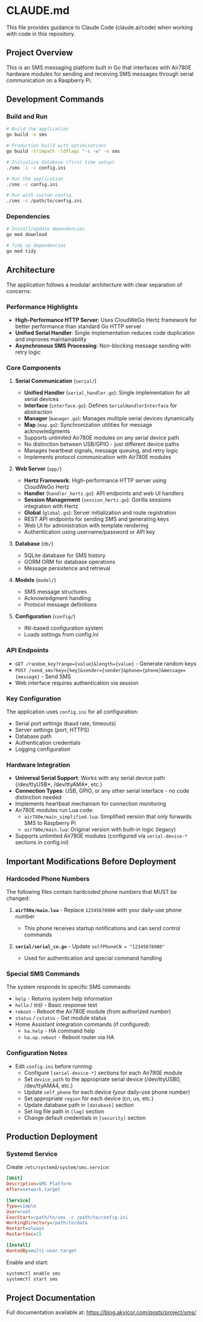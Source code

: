 # CLAUDE.md

This file provides guidance to Claude Code (claude.ai/code) when working with code in this repository.

## Project Overview

This is an SMS messaging platform built in Go that interfaces with Air780E hardware modules for sending and receiving SMS messages through serial communication on a Raspberry Pi.

## Development Commands

### Build and Run
```bash
# Build the application
go build -o sms

# Production build with optimizations
go build -trimpath -ldflags "-s -w" -o sms

# Initialize database (first time setup)
./sms -i -c config.ini

# Run the application
./sms -c config.ini

# Run with custom config
./sms -c /path/to/config.ini
```

### Dependencies
```bash
# Install/update dependencies
go mod download

# Tidy up dependencies
go mod tidy
```

## Architecture

The application follows a modular architecture with clear separation of concerns:

### Performance Highlights
- **High-Performance HTTP Server**: Uses CloudWeGo Hertz framework for better performance than standard Go HTTP server
- **Unified Serial Handler**: Single implementation reduces code duplication and improves maintainability
- **Asynchronous SMS Processing**: Non-blocking message sending with retry logic

### Core Components

1. **Serial Communication** (`serial/`)
   - **Unified Handler** (`serial_handler.go`): Single implementation for all serial devices
   - **Interface** (`interface.go`): Defines `SerialHandlerInterface` for abstraction
   - **Manager** (`manager.go`): Manages multiple serial devices dynamically
   - **Map** (`map.go`): Synchronization utilities for message acknowledgments
   - Supports unlimited Air780E modules on any serial device path
   - No distinction between USB/GPIO - just different device paths
   - Manages heartbeat signals, message queuing, and retry logic
   - Implements protocol communication with Air780E modules

2. **Web Server** (`app/`)
   - **Hertz Framework**: High-performance HTTP server using CloudWeGo Hertz
   - **Handler** (`handler_hertz.go`): API endpoints and web UI handlers
   - **Session Management** (`session_hertz.go`): Gorilla sessions integration with Hertz
   - **Global** (`global.go`): Server initialization and route registration
   - REST API endpoints for sending SMS and generating keys
   - Web UI for administration with template rendering
   - Authentication using username/password or API key

3. **Database** (`db/`)
   - SQLite database for SMS history
   - GORM ORM for database operations
   - Message persistence and retrieval

4. **Models** (`model/`)
   - SMS message structures
   - Acknowledgment handling
   - Protocol message definitions

5. **Configuration** (`config/`)
   - INI-based configuration system
   - Loads settings from config.ini

### API Endpoints

- `GET /random_key?range={value}&length={value}` - Generate random keys
- `POST /send_sms?key={key}&sender={sender}&phone={phone}&message={message}` - Send SMS
- Web interface requires authentication via session

### Key Configuration

The application uses `config.ini` for all configuration:
- Serial port settings (baud rate, timeouts)
- Server settings (port, HTTPS)
- Database path
- Authentication credentials
- Logging configuration

### Hardware Integration

- **Universal Serial Support**: Works with any serial device path (/dev/ttyUSB*, /dev/ttyAMA*, etc.)
- **Connection Types**: USB, GPIO, or any other serial interface - no code distinction needed
- Implements heartbeat mechanism for connection monitoring
- Air780E modules run Lua code:
  - `air780e/main_simplified.lua`: Simplified version that only forwards SMS to Raspberry Pi
  - `air780e/main.lua`: Original version with built-in logic (legacy)
- Supports unlimited Air780E modules (configured via `serial-device-*` sections in config.ini)

## Important Modifications Before Deployment

### Hardcoded Phone Numbers
The following files contain hardcoded phone numbers that MUST be changed:

1. **`air780e/main.lua`** - Replace `12345678900` with your daily-use phone number
   - This phone receives startup notifications and can send control commands

2. **`serial/serial_cn.go`** - Update `selfPhoneCN = "12345678900"`
   - Used for authentication and special command handling

### Special SMS Commands
The system responds to specific SMS commands:
- `help` - Returns system help information
- `hello` / `你好` - Basic response test
- `reboot` - Reboot the Air780E module (from authorized number)
- `status` / `cstatus` - Get module status
- Home Assistant integration commands (if configured):
  - `ha.help` - HA command help
  - `ha.op.reboot` - Reboot router via HA

### Configuration Notes
- Edit `config.ini` before running:
  - Configure `[serial-device-*]` sections for each Air780E module
  - Set `device_path` to the appropriate serial device (/dev/ttyUSB0, /dev/ttyAMA4, etc.)
  - Update `self_phone` for each device (your daily-use phone number)
  - Set appropriate `region` for each device (cn, us, etc.)
  - Update database path in `[database]` section
  - Set log file path in `[log]` section
  - Change default credentials in `[security]` section

## Production Deployment

### Systemd Service
Create `/etc/systemd/system/sms.service`:
```ini
[Unit]
Description=SMS Platform
After=network.target

[Service]
Type=simple
User=root
ExecStart=/path/to/sms -c /path/to/config.ini
WorkingDirectory=/path/to/data
Restart=always
RestartSec=15

[Install]
WantedBy=multi-user.target
```

Enable and start:
```bash
systemctl enable sms
systemctl start sms
```

## Project Documentation

Full documentation available at: https://blog.akvicor.com/posts/project/sms/